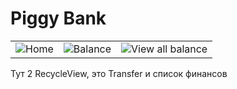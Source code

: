 # Piggy Bank

<!-- 
![2023-03-15_20-37](https://user-images.githubusercontent.com/74682814/225378882-3d1a05cd-7674-4fca-b1de-299d73b966bd.png)
![2023-03-15_19-09_1](https://user-images.githubusercontent.com/74682814/225356311-7a69f78e-0cb3-4674-a4ae-2a00ea9eb76b.png) 
![2023-03-15_19-21](https://user-images.githubusercontent.com/74682814/225356952-4d4ee333-b033-41a4-abf5-95cfc36f45b0.png) -->

<table>
  <tr>
    <td><img src="https://user-images.githubusercontent.com/74682814/225378882-3d1a05cd-7674-4fca-b1de-299d73b966bd.png" alt="Home"></td>
    <td><img src="https://user-images.githubusercontent.com/74682814/225356311-7a69f78e-0cb3-4674-a4ae-2a00ea9eb76b.png" alt="Balance"></td>
    <td><img src="https://user-images.githubusercontent.com/74682814/225356952-4d4ee333-b033-41a4-abf5-95cfc36f45b0.png" alt="View all balance"></td>
  </tr>
</table>

Тут 2 RecycleView, это Transfer и список финансов
